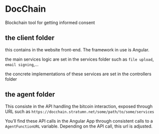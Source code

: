 # DocChain
Blockchain tool for getting informed consent

<!-- here's how the app structure goes -->

## the client folder
this contains in the website front-end. The framework in use is Angular.

the main services logic are set in the services folder such as `file upload`, `email signing`,…

the concrete implementations of these services are set in the controllers folder

## the agent folder

This consiste in the API handling the bitcoin interaction, exposed through URL such as ```https://docchain.stratumn.net/some/path/to/some/services```

You’ll find these API calls in the Angular App through consistent calls to a ```AgentFunctionURL``` variable. Depending on the API call, this url is adjusted.

